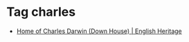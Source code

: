 <!--
title: Tag charles
date: 2020-06-28T14:51:44.765Z
tags:
-->
# Tag charles

 * [Home of Charles Darwin (Down House) | English Heritage](124422253927.md)